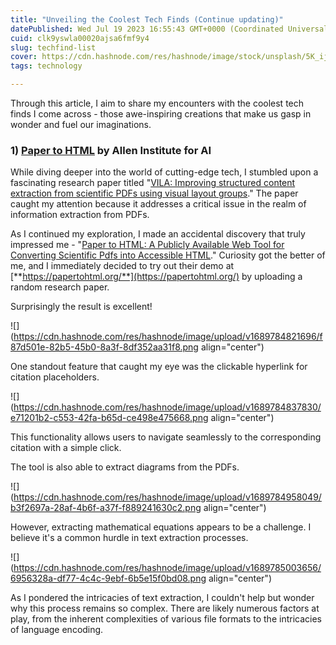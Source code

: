 ```yaml
---
title: "Unveiling the Coolest Tech Finds (Continue updating)"
datePublished: Wed Jul 19 2023 16:55:43 GMT+0000 (Coordinated Universal Time)
cuid: clk9yswla00020ajsa6fmf9y4
slug: techfind-list
cover: https://cdn.hashnode.com/res/hashnode/image/stock/unsplash/5K_ijgjiDko/upload/e1e14125813c0bd4f2420674f5d5f76f.jpeg
tags: technology

---
```


Through this article, I aim to share my encounters with the coolest tech finds I come across - those awe-inspiring creations that make us gasp in wonder and fuel our imaginations.

### 1) [Paper to HTML](https://dl.acm.org/doi/abs/10.1145/3582298.3582299) by Allen Institute for AI

While diving deeper into the world of cutting-edge tech, I stumbled upon a fascinating research paper titled "[VILA: Improving structured content extraction from scientific PDFs using visual layout groups](https://scholar.google.com/scholar?cluster=8559478060655220690&hl=en&as_sdt=2005&sciodt=0,5)." The paper caught my attention because it addresses a critical issue in the realm of information extraction from PDFs.

As I continued my exploration, I made an accidental discovery that truly impressed me - "[Paper to HTML: A Publicly Available Web Tool for Converting Scientific Pdfs into Accessible HTML](https://dl.acm.org/doi/abs/10.1145/3582298.3582299)." Curiosity got the better of me, and I immediately decided to try out their demo at [**https://papertohtml.org/**](https://papertohtml.org/) by uploading a random research paper.

Surprisingly the result is excellent!

![](https://cdn.hashnode.com/res/hashnode/image/upload/v1689784821696/f87d501e-82b5-45b0-8a3f-8df352aa31f8.png align="center")

One standout feature that caught my eye was the clickable hyperlink for citation placeholders.

![](https://cdn.hashnode.com/res/hashnode/image/upload/v1689784837830/e71201b2-c553-42fa-b65d-ce498e475668.png align="center")

This functionality allows users to navigate seamlessly to the corresponding citation with a simple click.

The tool is also able to extract diagrams from the PDFs.

![](https://cdn.hashnode.com/res/hashnode/image/upload/v1689784958049/b3f2697a-28af-4b6f-a37f-f889241630c2.png align="center")

However, extracting mathematical equations appears to be a challenge. I believe it's a common hurdle in text extraction processes.

![](https://cdn.hashnode.com/res/hashnode/image/upload/v1689785003656/6956328a-df77-4c4c-9ebf-6b5e15f0bd08.png align="center")

As I pondered the intricacies of text extraction, I couldn't help but wonder why this process remains so complex. There are likely numerous factors at play, from the inherent complexities of various file formats to the intricacies of language encoding.